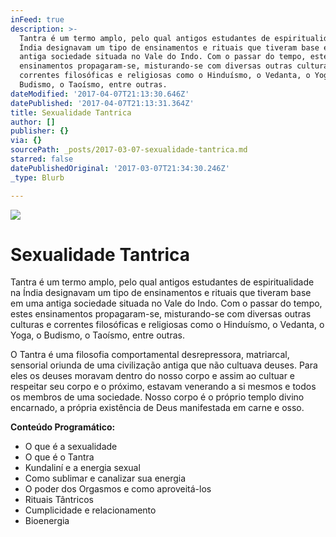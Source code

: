 ```yaml
---
inFeed: true
description: >-
  Tantra é um termo amplo, pelo qual antigos estudantes de espiritualidade na
  Índia designavam um tipo de ensinamentos e rituais que tiveram base em uma
  antiga sociedade situada no Vale do Indo. Com o passar do tempo, estes
  ensinamentos propagaram-se, misturando-se com diversas outras culturas e
  correntes filosóficas e religiosas como o Hinduísmo, o Vedanta, o Yoga, o
  Budismo, o Taoísmo, entre outras.
dateModified: '2017-04-07T21:13:30.646Z'
datePublished: '2017-04-07T21:13:31.364Z'
title: Sexualidade Tantrica
author: []
publisher: {}
via: {}
sourcePath: _posts/2017-03-07-sexualidade-tantrica.md
starred: false
datePublishedOriginal: '2017-03-07T21:34:30.246Z'
_type: Blurb

---
```

![](https://the-grid-user-content.s3-us-west-2.amazonaws.com/87b58617-d796-4939-848d-7da4e6adb2e1.jpg)

# Sexualidade Tantrica

Tantra é um termo amplo, pelo qual antigos estudantes de espiritualidade na Índia designavam um tipo de ensinamentos e rituais que tiveram base em uma antiga sociedade situada no Vale do Indo. Com o passar do tempo, estes ensinamentos propagaram-se, misturando-se com diversas outras culturas e correntes filosóficas e religiosas como o Hinduísmo, o Vedanta, o Yoga, o Budismo, o Taoísmo, entre outras.

O Tantra é uma filosofia comportamental desrepressora, matriarcal, sensorial oriunda de uma civilização antiga que não cultuava deuses. Para eles os deuses moravam dentro do nosso corpo e assim ao cultuar e respeitar seu corpo e o próximo, estavam venerando a si mesmos e todos os membros de uma sociedade. Nosso corpo é o próprio templo divino encarnado, a própria existência de Deus manifestada em carne e osso.

**Conteúdo Programático:**

* O que é a sexualidade
* O que é o Tantra
* Kundaliní e a energia sexual
* Como sublimar e canalizar sua energia
* O poder dos Orgasmos e como aproveitá-los
* Rituais Tântricos
* Cumplicidade e relacionamento
* Bioenergia